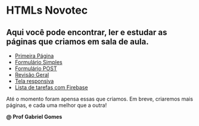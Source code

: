 # HTMLs Novotec

## Aqui você pode encontrar, ler e estudar as páginas que criamos em sala de aula.

* [Primeira Página](Primeira%20página/)
* [Formulário Simples](Formulário%20simples/)
* [Formulário POST](Formulário%20POST/)
* [Revisão Geral](Revisão%20geral/)
* [Tela responsiva](Tela%20responsiva/)
* [Lista de tarefas com Firebase](Firebase/)

Até o momento foram apensa essas que criamos. Em breve, criaremos mais páginas, e cada uma melhor que a outra!

**@ Prof Gabriel Gomes**